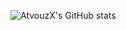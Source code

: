 ![AtvouzX's GitHub stats](https://readme-mu-rust.vercel.app/api?username=AtvouzX&show_icons=true&theme=ambient_gradient)
